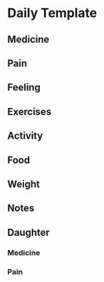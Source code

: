 # Daily Template

## Medicine


## Pain


## Feeling


## Exercises


## Activity


## Food


## Weight


## Notes


## Daughter


### Medicine


### Pain
